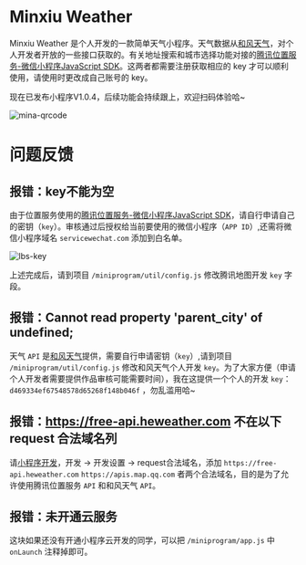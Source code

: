 
# Minxiu Weather

Minxiu Weather 是个人开发的一款简单天气小程序。天气数据从[和风天气](https://www.heweather.com)，对个人开发者开放的一些接口获取的。有关地址搜索和城市选择功能对接的[腾讯位置服务-微信小程序JavaScript SDK](https://lbs.qq.com/qqmap_wx_jssdk/index.html)。这两者都需要注册获取相应的 key 才可以顺利使用，请使用时更改成自己账号的 key。

现在已发布小程序V1.0.4，后续功能会持续跟上，欢迎扫码体验哈~

![mina-qrcode](/images/mina-qrcode.jpg)

# 问题反馈

## 报错：key不能为空

由于位置服务使用的[腾讯位置服务-微信小程序JavaScript SDK](https://lbs.qq.com/qqmap_wx_jssdk/index.html)，请自行申请自己的密钥（`key`）。审核通过后授权给当前要使用的微信小程序（`APP ID`）,还需将微信小程序域名 `servicewechat.com` 添加到白名单。

![lbs-key](/images/lbs-key.png)

上述完成后，请到项目 `/miniprogram/util/config.js` 修改腾讯地图开发 `key` 字段。

## 报错：Cannot read property 'parent_city' of undefined;

天气 `API` 是[和风天气](https://www.heweather.com)提供，需要自行申请密钥（`key`）,请到项目 `/miniprogram/util/config.js` 修改和风天气个人开发 `key`。为了大家方便（申请个人开发者需要提供作品审核可能需要时间），我在这提供一个个人的开发 `key`：`d469334ef67548578d65268f148b046f` ，勿乱滥用哈~

## 报错：https://free-api.heweather.com 不在以下 request 合法域名列

请[小程序开发](https://mp.weixin.qq.com)，开发 -> 开发设置 -> request合法域名，添加 `https://free-api.heweather.com` `https://apis.map.qq.com` 者两个合法域名，目的是为了允许使用腾讯位置服务 `API` 和和风天气 `API`。

## 报错：未开通云服务

这块如果还没有开通小程序云开发的同学，可以把 `/miniprogram/app.js` 中 `onLaunch` 注释掉即可。